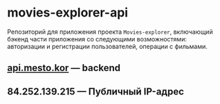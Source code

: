 # movies-explorer-api
Репозиторий для приложения проекта `Movies-explorer`, включающий бэкенд части приложения со следующими возможностями: авторизации и регистрации пользователей, операции с фильмами.
  
## [api.mesto.kor](http://api.movie.kor.nomoredomains) — backend
## 84.252.139.215 — Публичный IP-адрес
